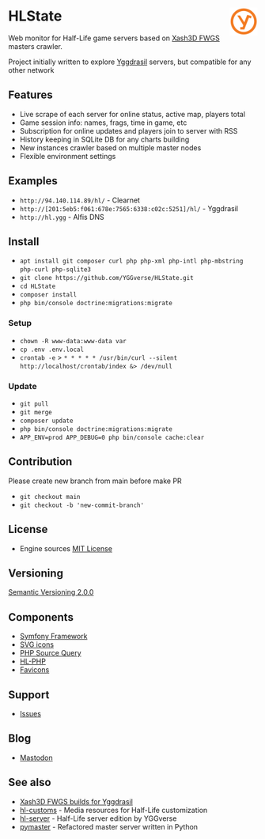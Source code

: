 # HLState <img align="right" width="56" height="56" src="https://github.com/YGGverse/hl-customs/blob/main/icon/128/hl-icon-yggdrasil.png?raw=true" alt="HLState" />

Web monitor for Half-Life game servers based on [Xash3D FWGS](https://github.com/FWGS/xash3d-fwgs) masters crawler.

Project initially written to explore [Yggdrasil](https://github.com/yggdrasil-network) servers, but compatible for any other network

## Features

* Live scrape of each server for online status, active map, players total
* Game session info: names, frags, time in game, etc
* Subscription for online updates and players join to server with RSS
* History keeping in SQLite DB for any charts building
* New instances crawler based on multiple master nodes
* Flexible environment settings

## Examples

* `http://94.140.114.89/hl/` - Clearnet
* `http://[201:5eb5:f061:678e:7565:6338:c02c:5251]/hl/` - Yggdrasil
* `http://hl.ygg` - Alfis DNS

## Install

* `apt install git composer curl php php-xml php-intl php-mbstring php-curl php-sqlite3`
* `git clone https://github.com/YGGverse/HLState.git`
* `cd HLState`
* `composer install`
* `php bin/console doctrine:migrations:migrate`

### Setup

* `chown -R www-data:www-data var`
* `cp .env .env.local`
* `crontab -e` > `* * * * * /usr/bin/curl --silent http://localhost/crontab/index &> /dev/null`

### Update

* `git pull`
* `git merge`
* `composer update`
* `php bin/console doctrine:migrations:migrate`
* `APP_ENV=prod APP_DEBUG=0 php bin/console cache:clear`

## Contribution

Please create new branch from main before make PR

* `git checkout main`
* `git checkout -b 'new-commit-branch'`

## License

* Engine sources [MIT License](https://github.com/YGGverse/HLState/blob/main/LICENSE)

## Versioning

[Semantic Versioning 2.0.0](https://semver.org/#semantic-versioning-200)

## Components

* [Symfony Framework](https://symfony.com)
* [SVG icons](https://icons.getbootstrap.com)
* [PHP Source Query](https://github.com/xPaw/PHP-Source-Query)
* [HL-PHP](https://github.com/YGGverse/hl-php)
* [Favicons](https://realfavicongenerator.net)

## Support

* [Issues](https://github.com/YGGverse/HLState/issues)

## Blog

* [Mastodon](https://mastodon.social/@YGGverse)

## See also

* [Xash3D FWGS builds for Yggdrasil](https://github.com/YGGverse/xash3d-fwgs/releases)
* [hl-customs](https://github.com/YGGverse/hl-customs) - Media resources for Half-Life customization
* [hl-server](https://github.com/YGGverse/hl-server) - Half-Life server edition by YGGverse
* [pymaster](https://github.com/YGGverse/pymaster) - Refactored master server written in Python
